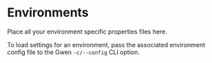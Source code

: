 Environments
============

Place all your environment specific properties files here.

To load settings for an environment, pass the associated environment config file to the Gwen `-c/--config` CLI option.
